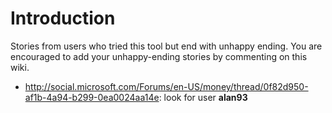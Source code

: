 # Introduction #

Stories from users who tried this tool but end with unhappy ending. You are encouraged to add your unhappy-ending stories by commenting on this wiki.

  * http://social.microsoft.com/Forums/en-US/money/thread/0f82d950-af1b-4a94-b299-0ea0024aa14e: look for user **alan93**